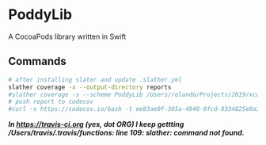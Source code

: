 # PoddyLib
A CocoaPods library written in Swift

## Commands
```bash
# after installing slater and update .slather.yml
slather coverage -x --output-directory reports
#slather coverage -s --scheme PoddyLib /Users/rolando/Projects/2019/xcode/mypod/PoddyLib/PoddyLib.xcodeproj
# push report to codecov
#curl -s https://codecov.io/bash -t ee83ae0f-365a-4940-9fcd-8334825e0a3a -f reports/cobertura.xml -X coveragepy -X gcov -X xcode
```

***In https://travis-ci.org (yes, dot ORG) I keep gettting /Users/travis/.travis/functions: line 109: slather: command not found.***
